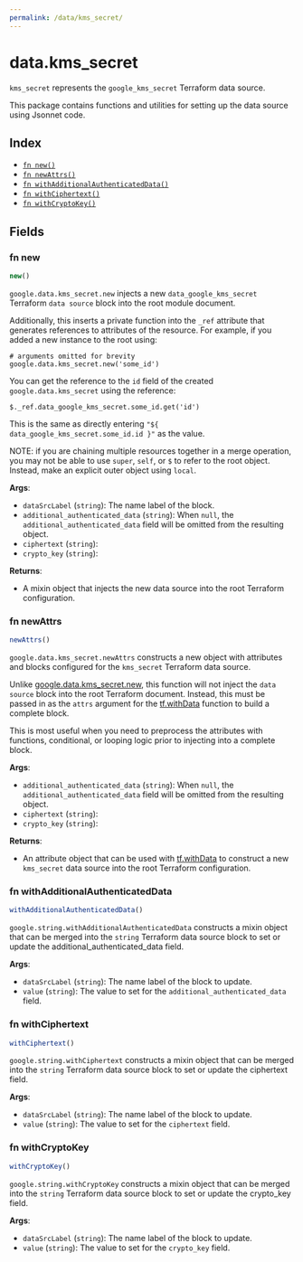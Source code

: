 ```yaml
---
permalink: /data/kms_secret/
---
```


# data.kms_secret

`kms_secret` represents the `google_kms_secret` Terraform data source.



This package contains functions and utilities for setting up the data source using Jsonnet code.


## Index

* [`fn new()`](#fn-new)
* [`fn newAttrs()`](#fn-newattrs)
* [`fn withAdditionalAuthenticatedData()`](#fn-withadditionalauthenticateddata)
* [`fn withCiphertext()`](#fn-withciphertext)
* [`fn withCryptoKey()`](#fn-withcryptokey)

## Fields

### fn new

```ts
new()
```


`google.data.kms_secret.new` injects a new `data_google_kms_secret` Terraform `data source`
block into the root module document.

Additionally, this inserts a private function into the `_ref` attribute that generates references to attributes of the
resource. For example, if you added a new instance to the root using:

    # arguments omitted for brevity
    google.data.kms_secret.new('some_id')

You can get the reference to the `id` field of the created `google.data.kms_secret` using the reference:

    $._ref.data_google_kms_secret.some_id.get('id')

This is the same as directly entering `"${ data_google_kms_secret.some_id.id }"` as the value.

NOTE: if you are chaining multiple resources together in a merge operation, you may not be able to use `super`, `self`,
or `$` to refer to the root object. Instead, make an explicit outer object using `local`.

**Args**:
  - `dataSrcLabel` (`string`): The name label of the block.
  - `additional_authenticated_data` (`string`):  When `null`, the `additional_authenticated_data` field will be omitted from the resulting object.
  - `ciphertext` (`string`): 
  - `crypto_key` (`string`): 

**Returns**:
- A mixin object that injects the new data source into the root Terraform configuration.


### fn newAttrs

```ts
newAttrs()
```


`google.data.kms_secret.newAttrs` constructs a new object with attributes and blocks configured for the `kms_secret`
Terraform data source.

Unlike [google.data.kms_secret.new](#fn-kmssecretnew), this function will not inject the `data source`
block into the root Terraform document. Instead, this must be passed in as the `attrs` argument for the
[tf.withData](https://github.com/tf-libsonnet/core/tree/main/docs#fn-withdata) function to build a complete block.

This is most useful when you need to preprocess the attributes with functions, conditional, or looping logic prior to
injecting into a complete block.

**Args**:
  - `additional_authenticated_data` (`string`):  When `null`, the `additional_authenticated_data` field will be omitted from the resulting object.
  - `ciphertext` (`string`): 
  - `crypto_key` (`string`): 

**Returns**:
  - An attribute object that can be used with [tf.withData](https://github.com/tf-libsonnet/core/tree/main/docs#fn-withdata) to construct a new `kms_secret` data source into the root Terraform configuration.


### fn withAdditionalAuthenticatedData

```ts
withAdditionalAuthenticatedData()
```

`google.string.withAdditionalAuthenticatedData` constructs a mixin object that can be merged into the `string`
Terraform data source block to set or update the additional_authenticated_data field.



**Args**:
  - `dataSrcLabel` (`string`): The name label of the block to update.
  - `value` (`string`): The value to set for the `additional_authenticated_data` field.


### fn withCiphertext

```ts
withCiphertext()
```

`google.string.withCiphertext` constructs a mixin object that can be merged into the `string`
Terraform data source block to set or update the ciphertext field.



**Args**:
  - `dataSrcLabel` (`string`): The name label of the block to update.
  - `value` (`string`): The value to set for the `ciphertext` field.


### fn withCryptoKey

```ts
withCryptoKey()
```

`google.string.withCryptoKey` constructs a mixin object that can be merged into the `string`
Terraform data source block to set or update the crypto_key field.



**Args**:
  - `dataSrcLabel` (`string`): The name label of the block to update.
  - `value` (`string`): The value to set for the `crypto_key` field.
